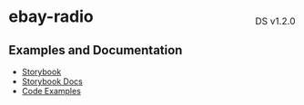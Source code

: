 <h1 style='display: flex; justify-content: space-between; align-items: center;'>
    <span>
        ebay-radio
    </span>
    <span style='font-weight: normal; font-size: medium; margin-bottom: -15px;'>
        DS v1.2.0
    </span>
</h1>

## Examples and Documentation

- [Storybook](https://ebay.github.io/ebayui-core/?path=/story/form-input-ebay-radio)
- [Storybook Docs](https://ebay.github.io/ebayui-core/?path=/docs/form-input-ebay-radio)
- [Code Examples](https://github.com/eBay/ebayui-core/tree/master/src/components/ebay-radio/examples)
